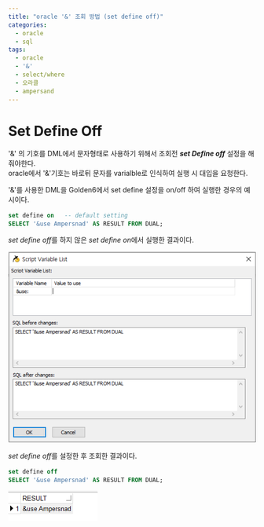 ```yaml
---
title: "oracle '&' 조회 방법 (set define off)"
categories:
  - oracle
  - sql
tags:
  - oracle
  - '&'
  - select/where
  - 오라클
  - ampersand
---
```


# Set Define Off
'&' 의 기호를 DML에서 문자형태로 사용하기 위해서 조회전 ***set Define off*** 설정을 해줘야한다.  
oracle에서 '&'기호는 바로뒤 문자를 varialble로 인식하여 실행 시 대입을 요청한다.

'&'를 사용한 DML을 Golden6에서 set define 설정을 on/off 하여 실행한 경우의 예시이다.

```sql
set define on   -- default setting
SELECT '&use Ampersnad' AS RESULT FROM DUAL;
```

*set define off*를 하지 않은  *set define on*에서 실행한 결과이다.  

![set define on](/assets/images/set_define_on_variable_input.png)


*set define off*를 설정한 후 조회한 결과이다.  

```sql
set define off
SELECT '&use Ampersnad' AS RESULT FROM DUAL;
```

![set define off](/assets/images/set_define_off_result.png)
